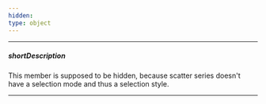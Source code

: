 ```yaml
---
hidden: 
type: object
---
```

---
##### shortDescription
This member is supposed to be hidden, because scatter series doesn't have a selection mode and thus a selection style.

---
